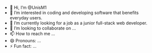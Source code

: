 - 👋 Hi, I’m @UnisM1
- 👀 I’m interested in coding and developing software that benefits everyday users.
- 🌱 I’m currently looking for a job as a junior full-stack web developer.
- 💞️ I’m looking to collaborate on ...
- 📫 How to reach me ...
- 😄 Pronouns: ...
- ⚡ Fun fact: ...

<!---
UnisM1/UnisM1 is a ✨ special ✨ repository because its `README.md` (this file) appears on your GitHub profile.
You can click the Preview link to take a look at your changes.
--->
